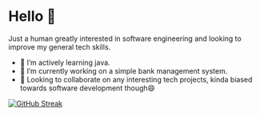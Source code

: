 # Hello 👋

Just a human greatly interested in software engineering and looking to improve my general tech skills.

- 🌱 I’m actively learning java.
- 🔭 I’m currently working on a simple bank management system.
- 👯 Looking to collaborate on any interesting tech projects, kinda biased towards software development though😄

[![GitHub Streak](https://streak-stats.demolab.com?user=Fel-ly&theme=highcontrast)](https://git.io/streak-stats)
